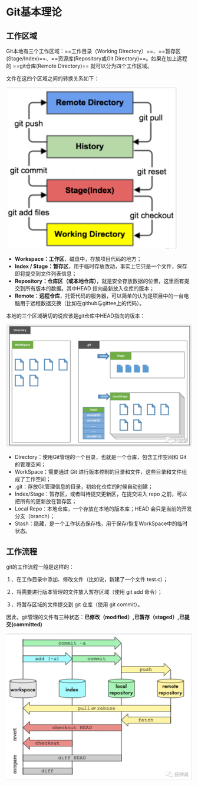 # Git基本理论

## 工作区域

Git本地有三个工作区域：==工作目录（Working Directory）==、==暂存区(Stage/Index)==、==资源库(Repository或Git Directory)==。如果在加上远程的 ==git仓库(Remote Directory)==  就可以分为四个工作区域。

文件在这四个区域之间的转换关系如下：

<img src="pics/3-Git的工作原理.assets/image-20221211191331548.png" alt="image-20221211191331548" style="zoom:50%;" />

- **Workspace：工作区**，磁盘中，存放项目代码的地方；
- **Index / Stage：暂存区**，用于临时存放改动，事实上它只是一个文件，保存即将提交到文件列表信息；
- **Repository：仓库区（或本地仓库）**，就是安全存放数据的位置，这里面有提交到所有版本的数据。其中HEAD 指向最新放入仓库的版本；
- **Remote：远程仓库**，托管代码的服务器，可以简单的认为是项目中的一台电脑用于远程数据交换（比如在github与gittee上的代码）。

本地的三个区域确切的说应该是git仓库中HEAD指向的版本：

<img src="pics/3-Git的工作原理.assets/image-20221211191435949.png" alt="image-20221211191435949" style="zoom:50%;" />

- Directory：使用Git管理的一个目录，也就是一个仓库，包含工作空间和 Git 的管理空间；
- WorkSpace：需要通过 Git 进行版本控制的目录和文件，这些目录和文件组成了工作空间；
- .git：存放Git管理信息的目录，初始化仓库的时候自动创建；
- Index/Stage：暂存区，或者叫待提交更新区，在提交进入 repo 之前，可以把所有的更新放在暂存区；
- Local Repo：本地仓库，一个存放在本地的版本库；HEAD 会只是当前的开发分支（branch）；
- Stash：隐藏，是一个工作状态保存栈，用于保存/恢复WorkSpace中的临时状态。



## 工作流程

git的工作流程一般是这样的：

１、在工作目录中添加、修改文件（比如说，新建了一个文件 test.c）；

２、将需要进行版本管理的文件放入暂存区域（使用 git add 命令）；

３、将暂存区域的文件提交到 git 仓库（使用 git commit）。

因此，git管理的文件有三种状态：**已修改（modified）,已暂存（staged）,已提交(committed)**

<img src="pics/3-Git的工作原理.assets/image-20221211191551391.png" alt="image-20221211191551391" style="zoom:50%;" />